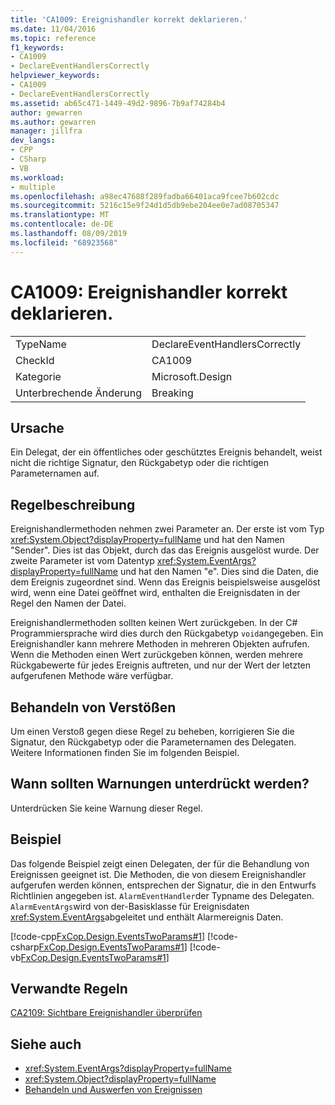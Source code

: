 ```yaml
---
title: 'CA1009: Ereignishandler korrekt deklarieren.'
ms.date: 11/04/2016
ms.topic: reference
f1_keywords:
- CA1009
- DeclareEventHandlersCorrectly
helpviewer_keywords:
- CA1009
- DeclareEventHandlersCorrectly
ms.assetid: ab65c471-1449-49d2-9896-7b9af74284b4
author: gewarren
ms.author: gewarren
manager: jillfra
dev_langs:
- CPP
- CSharp
- VB
ms.workload:
- multiple
ms.openlocfilehash: a98ec47688f289fadba66401aca9fcee7b602cdc
ms.sourcegitcommit: 5216c15e9f24d1d5db9ebe204ee0e7ad08705347
ms.translationtype: MT
ms.contentlocale: de-DE
ms.lasthandoff: 08/09/2019
ms.locfileid: "68923568"
---
```

# <a name="ca1009-declare-event-handlers-correctly"></a>CA1009: Ereignishandler korrekt deklarieren.

|||
|-|-|
|TypeName|DeclareEventHandlersCorrectly|
|CheckId|CA1009|
|Kategorie|Microsoft.Design|
|Unterbrechende Änderung|Breaking|

## <a name="cause"></a>Ursache
Ein Delegat, der ein öffentliches oder geschütztes Ereignis behandelt, weist nicht die richtige Signatur, den Rückgabetyp oder die richtigen Parameternamen auf.

## <a name="rule-description"></a>Regelbeschreibung
Ereignishandlermethoden nehmen zwei Parameter an. Der erste ist vom Typ <xref:System.Object?displayProperty=fullName> und hat den Namen "Sender". Dies ist das Objekt, durch das das Ereignis ausgelöst wurde. Der zweite Parameter ist vom Datentyp <xref:System.EventArgs?displayProperty=fullName> und hat den Namen "e". Dies sind die Daten, die dem Ereignis zugeordnet sind. Wenn das Ereignis beispielsweise ausgelöst wird, wenn eine Datei geöffnet wird, enthalten die Ereignisdaten in der Regel den Namen der Datei.

Ereignishandlermethoden sollten keinen Wert zurückgeben. In der C# Programmiersprache wird dies durch den Rückgabetyp `void`angegeben. Ein Ereignishandler kann mehrere Methoden in mehreren Objekten aufrufen. Wenn die Methoden einen Wert zurückgeben können, werden mehrere Rückgabewerte für jedes Ereignis auftreten, und nur der Wert der letzten aufgerufenen Methode wäre verfügbar.

## <a name="how-to-fix-violations"></a>Behandeln von Verstößen
Um einen Verstoß gegen diese Regel zu beheben, korrigieren Sie die Signatur, den Rückgabetyp oder die Parameternamen des Delegaten. Weitere Informationen finden Sie im folgenden Beispiel.

## <a name="when-to-suppress-warnings"></a>Wann sollten Warnungen unterdrückt werden?
Unterdrücken Sie keine Warnung dieser Regel.

## <a name="example"></a>Beispiel
Das folgende Beispiel zeigt einen Delegaten, der für die Behandlung von Ereignissen geeignet ist. Die Methoden, die von diesem Ereignishandler aufgerufen werden können, entsprechen der Signatur, die in den Entwurfs Richtlinien angegeben ist. `AlarmEventHandler`der Typname des Delegaten. `AlarmEventArgs`wird von der-Basisklasse für Ereignisdaten <xref:System.EventArgs>abgeleitet und enthält Alarmereignis Daten.

[!code-cpp[FxCop.Design.EventsTwoParams#1](../code-quality/codesnippet/CPP/ca1009-declare-event-handlers-correctly_1.cpp)]
[!code-csharp[FxCop.Design.EventsTwoParams#1](../code-quality/codesnippet/CSharp/ca1009-declare-event-handlers-correctly_1.cs)]
[!code-vb[FxCop.Design.EventsTwoParams#1](../code-quality/codesnippet/VisualBasic/ca1009-declare-event-handlers-correctly_1.vb)]

## <a name="related-rules"></a>Verwandte Regeln
[CA2109: Sichtbare Ereignishandler überprüfen](../code-quality/ca2109-review-visible-event-handlers.md)

## <a name="see-also"></a>Siehe auch

- <xref:System.EventArgs?displayProperty=fullName>
- <xref:System.Object?displayProperty=fullName>
- [Behandeln und Auswerfen von Ereignissen](/dotnet/standard/events/index)